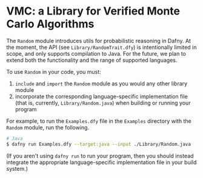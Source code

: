 # VMC: a Library for Verified Monte Carlo Algorithms

The `Random` module introduces utils for probabilistic reasoning in Dafny. At the moment, the API (see `Library/RandomTrait.dfy`) is intentionally limited in scope, and only supports compilation to Java. For the future, we plan to extend both the functionality and the range of supported languages.

To use `Random` in your code, you must:

1. `include` and `import` the `Random` module as you would any other library module
2. incorporate the corresponding language-specific implementation file (that is, currently, `Library/Random.java`) when building or running your program

For example, to run the `Examples.dfy` file in the `Examples` directory with the `Random` module, run the following.

```bash
# Java
$ dafny run Examples.dfy --target:java --input ./Library/Random.java
```

(If you aren't using `dafny run` to run your program,
then you should instead integrate the appropriate language-specific implementation file in your build system.)

